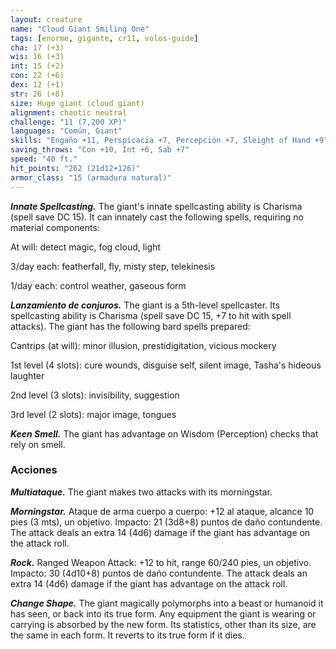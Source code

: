 ```yaml
---
layout: creature
name: "Cloud Giant Smiling One"
tags: [enorme, gigante, cr11, volos-guide]
cha: 17 (+3)
wis: 16 (+3)
int: 15 (+2)
con: 22 (+6)
dex: 12 (+1)
str: 26 (+8)
size: Huge giant (cloud giant)
alignment: chaotic neutral
challenge: "11 (7,200 XP)"
languages: "Común, Giant"
skills: "Engaño +11, Perspicacia +7, Percepción +7, Sleight of Hand +9"
saving_throws: "Con +10, Int +6, Sab +7"
speed: "40 ft."
hit_points: "262 (21d12+126)"
armor_class: "15 (armadura natural)"
---
```


***Innate Spellcasting.*** The giant's innate spellcasting ability is Charisma (spell save DC 15). It can innately cast the following spells, requiring no material components:

At will: detect magic, fog cloud, light

3/day each: featherfall, fly, misty step, telekinesis

1/day each: control weather, gaseous form

***Lanzamiento de conjuros.*** The giant is a 5th-level spellcaster. Its spellcasting ability is Charisma (spell save DC 15, +7 to hit with spell attacks). The giant has the following bard spells prepared:

Cantrips (at will): minor illusion, prestidigitation, vicious mockery

1st level (4 slots): cure wounds, disguise self, silent image, Tasha's hideous laughter

2nd level (3 slots): invisibility, suggestion

3rd level (2 slots): major image, tongues

***Keen Smell.*** The giant has advantage on Wisdom (Perception) checks that rely on smell.

### Acciones

***Multiataque.*** The giant makes two attacks with its morningstar.

***Morningstar.*** Ataque de arma cuerpo a cuerpo: +12 al ataque, alcance 10 pies (3 mts), un objetivo. Impacto: 21 (3d8+8) puntos de daño contundente. The attack deals an extra 14 (4d6) damage if the giant has advantage on the attack roll.

***Rock.*** Ranged Weapon Attack: +12 to hit, range 60/240 pies, un objetivo. Impacto: 30 (4d10+8) puntos de daño contundente. The attack deals an extra 14 (4d6) damage if the giant has advantage on the attack roll.

***Change Shape.*** The giant magically polymorphs into a beast or humanoid it has seen, or back into its true form. Any equipment the giant is wearing or carrying is absorbed by the new form. Its statistics, other than its size, are the same in each form. It reverts to its true form if it dies.